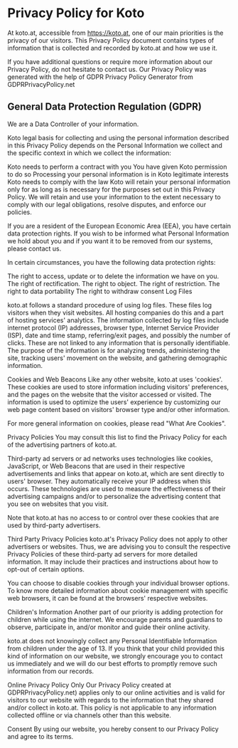# Privacy Policy for Koto

At koto.at, accessible from https://koto.at, one of our main priorities is the privacy of our visitors. This Privacy Policy document contains types of information that is collected and recorded by koto.at and how we use it.

If you have additional questions or require more information about our Privacy Policy, do not hesitate to contact us. Our Privacy Policy was generated with the help of GDPR Privacy Policy Generator from GDPRPrivacyPolicy.net

## General Data Protection Regulation (GDPR)
We are a Data Controller of your information.

Koto legal basis for collecting and using the personal information described in this Privacy Policy depends on the Personal Information we collect and the specific context in which we collect the information:

Koto needs to perform a contract with you
You have given Koto permission to do so
Processing your personal information is in Koto legitimate interests
Koto needs to comply with the law
Koto will retain your personal information only for as long as is necessary for the purposes set out in this Privacy Policy. We will retain and use your information to the extent necessary to comply with our legal obligations, resolve disputes, and enforce our policies.

If you are a resident of the European Economic Area (EEA), you have certain data protection rights. If you wish to be informed what Personal Information we hold about you and if you want it to be removed from our systems, please contact us.

In certain circumstances, you have the following data protection rights:

The right to access, update or to delete the information we have on you.
The right of rectification.
The right to object.
The right of restriction.
The right to data portability
The right to withdraw consent
Log Files

koto.at follows a standard procedure of using log files. These files log visitors when they visit websites. All hosting companies do this and a part of hosting services' analytics. The information collected by log files include internet protocol (IP) addresses, browser type, Internet Service Provider (ISP), date and time stamp, referring/exit pages, and possibly the number of clicks. These are not linked to any information that is personally identifiable. The purpose of the information is for analyzing trends, administering the site, tracking users' movement on the website, and gathering demographic information.

Cookies and Web Beacons
Like any other website, koto.at uses 'cookies'. These cookies are used to store information including visitors' preferences, and the pages on the website that the visitor accessed or visited. The information is used to optimize the users' experience by customizing our web page content based on visitors' browser type and/or other information.

For more general information on cookies, please read "What Are Cookies".

Privacy Policies
You may consult this list to find the Privacy Policy for each of the advertising partners of koto.at.

Third-party ad servers or ad networks uses technologies like cookies, JavaScript, or Web Beacons that are used in their respective advertisements and links that appear on koto.at, which are sent directly to users' browser. They automatically receive your IP address when this occurs. These technologies are used to measure the effectiveness of their advertising campaigns and/or to personalize the advertising content that you see on websites that you visit.

Note that koto.at has no access to or control over these cookies that are used by third-party advertisers.

Third Party Privacy Policies
koto.at's Privacy Policy does not apply to other advertisers or websites. Thus, we are advising you to consult the respective Privacy Policies of these third-party ad servers for more detailed information. It may include their practices and instructions about how to opt-out of certain options.

You can choose to disable cookies through your individual browser options. To know more detailed information about cookie management with specific web browsers, it can be found at the browsers' respective websites.

Children's Information
Another part of our priority is adding protection for children while using the internet. We encourage parents and guardians to observe, participate in, and/or monitor and guide their online activity.

koto.at does not knowingly collect any Personal Identifiable Information from children under the age of 13. If you think that your child provided this kind of information on our website, we strongly encourage you to contact us immediately and we will do our best efforts to promptly remove such information from our records.

Online Privacy Policy Only
Our Privacy Policy created at GDPRPrivacyPolicy.net) applies only to our online activities and is valid for visitors to our website with regards to the information that they shared and/or collect in koto.at. This policy is not applicable to any information collected offline or via channels other than this website.

Consent
By using our website, you hereby consent to our Privacy Policy and agree to its terms.
